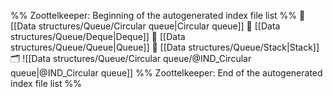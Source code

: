 %% Zoottelkeeper: Beginning of the autogenerated index file list  %%
📄 [[Data structures/Queue/Circular queue|Circular queue]]
📄 [[Data structures/Queue/Deque|Deque]]
📄 [[Data structures/Queue/Queue|Queue]]
📄 [[Data structures/Queue/Stack|Stack]]
🗂️ ![[Data structures/Queue/Circular queue/@IND_Circular queue|@IND_Circular queue]]
%% Zoottelkeeper: End of the autogenerated index file list  %%
